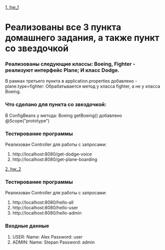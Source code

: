 [1. hw_1](https://github.com/StepaKH/KPO_Spring_HW/tree/main/HW_1)
# Реализованы все 3 пункта домашнего задания, а также пункт со звездочкой

### Реализованы следующие классы: Boeing, Fighter - реализуют интерфейс Plane; И класс Dodge.
В рамках третьего пункта в application.properties добавлено - plane.type=fighter: Обрабатывается метод у класса fighter, а не у класса Boeing.

### Что сделано для пункта со звездочкой:
В ConfigBeans у метода: Boeing getBoeing() добавлено @Scope("prototype")

### Тестирование программы
Реализован Controller для работы с запросами:
1) http://localhost:8080/get-dodge-voice
2) http://localhost:8080/get-plane-boarding

[2. hw_2](https://github.com/StepaKH/KPO_Spring_HW/tree/main/HW_2)
### Тестирование программы
Реализован Controller для работы с запросами:
1) http://localhost:8080/hello-all
2) http://localhost:8080/hello-user
3) http://localhost:8080/hello-admin

### Входные данные
1) USER:
   Name: Alex
   Password: user
2) ADMIN:
   Name: Stepan
   Password: admin




